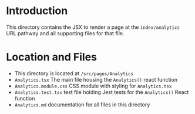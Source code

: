 # Introduction

This directory contains the JSX to render a page at the `index/analytics` URL pathway and all supporting files for that file.

# Location and Files

- This directory is located at `/src/pages/Analytics`
- `Analytics.tsx` The main file housing the `Analytics()` react function
- `Analytics.module.css` CSS module with styling for `Analytics.tsx`
- `Analytics.test.tsx` test file holding Jest tests for the `Analytics()` React function
- `Analytics.md` documentation for all files in this directory
